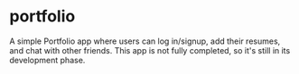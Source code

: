 # portfolio

A simple Portfolio app where users can log in/signup, add their resumes, and chat with other friends.
This app is not fully completed, so it's still in its development phase.





